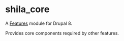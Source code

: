 # shila_core

A [Features](https://www.drupal.org/project/features) module for Drupal 8.

Provides core components required by other features.
